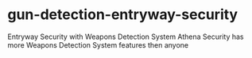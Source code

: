 # gun-detection-entryway-security
Entryway Security with Weapons Detection System
Athena Security has more Weapons Detection System features then anyone
